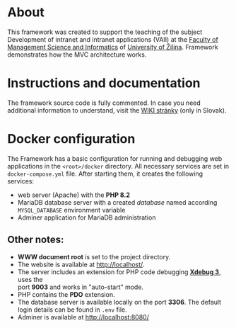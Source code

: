 # About

This framework was created to support the teaching of the subject Development of intranet and intranet applications 
(VAII) at the [Faculty of Management Science and Informatics](https://www.fri.uniza.sk/) of
[University of Žilina](https://www.uniza.sk/). Framework demonstrates how the MVC architecture works.

# Instructions and documentation 

The framework source code is fully commented. In case you need additional information to understand,
visit the [WIKI stránky](https://github.com/thevajko/vaiicko/wiki/00-%C3%9Avodn%C3%A9-inform%C3%A1cie) (only in Slovak).

# Docker configuration

The Framework has a basic configuration for running and debugging web applications in the `<root>/docker` directory. 
All necessary services are set in `docker-compose.yml` file. After starting them, it creates the following services:

- web server (Apache) with the __PHP 8.2__ 
- MariaDB database server with a created _database_ named according `MYSQL_DATABASE` environment variable
- Adminer application for MariaDB administration

## Other notes:

- __WWW document root__ is set to the project directory.
- The website is available at [http://localhost/](http://localhost/).
- The server includes an extension for PHP code debugging [__Xdebug 3__](https://xdebug.org/), uses the  
  port __9003__ and works in "auto-start" mode.
- PHP contains the __PDO__ extension.
- The database server is available locally on the port __3306__. The default login details can be found in `.env` file.
- Adminer is available at [http://localhost:8080/](http://localhost:8080/)

